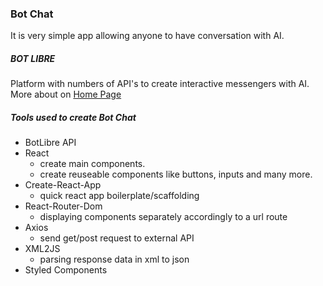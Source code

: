 ### Bot Chat

It is very simple app allowing anyone to have conversation with AI.

##### BOT LIBRE

Platform with numbers of API's to create interactive messengers with AI. More about on [Home Page](https://www.botlibre.com/)

##### Tools used to create Bot Chat

- BotLibre API
- React
  - create main components.
  - create reuseable components like buttons, inputs and many more.
- Create-React-App
  - quick react app boilerplate/scaffolding
- React-Router-Dom
  - displaying components separately accordingly to a url route
- Axios
  - send get/post request to external API
- XML2JS
  - parsing response data in xml to json
- Styled Components
